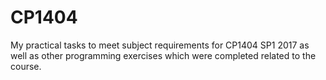 # CP1404
My practical tasks to meet subject requirements for CP1404 SP1 2017 as well as other programming exercises which were completed related to the course.
